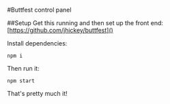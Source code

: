 #Buttfest control panel

##Setup
Get this running and then set up the front end: [https://github.com/jhickey/buttfest]()

Install dependencies:
```
npm i
```

Then run it:
```
npm start
```

That's pretty much it!
